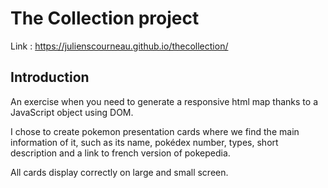 # The Collection project

Link : https://julienscourneau.github.io/thecollection/

## Introduction

An exercise when you need to generate a responsive html map thanks to a JavaScript object using DOM.

I chose to create pokemon presentation cards where we find the main information of it, such as its name, pokédex number, types, short description and a link to french version of pokepedia.

All cards display correctly on large and small screen.
